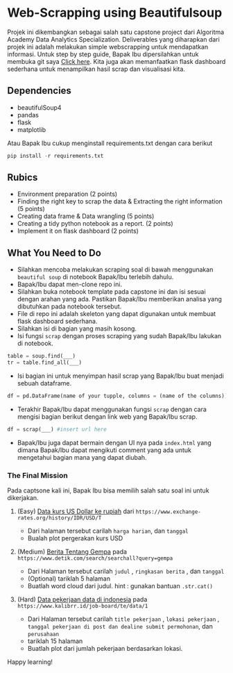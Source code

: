 # Web-Scrapping using Beautifulsoup

Projek ini dikembangkan sebagai salah satu capstone project dari Algoritma Academy Data Analytics Specialization. Deliverables yang diharapkan dari projek ini adalah melakukan simple webscrapping untuk mendapatkan informasi. Untuk step by step guide, Bapak Ibu dipersilahkan untuk membuka git saya [Click here](https://github.com/t3981-h/Webscrapping-with-BeautifulSoup "Webscrapping with Beautiful Soup"). Kita juga akan memanfaatkan flask dashboard sederhana untuk menampilkan hasil scrap dan visualisasi kita.

## Dependencies

- beautifulSoup4
- pandas
- flask
- matplotlib

Atau Bapak Ibu cukup menginstall requirements.txt dengan cara berikut

```python
pip install -r requirements.txt
```

## Rubics

- Environment preparation (2 points)
- Finding the right key to scrap the data  & Extracting the right information (5 points)
- Creating data frame & Data wrangling (5 points)
- Creating a tidy python notebook as a report. (2 points)
- Implement it on flask dashboard (2 points)


## What You Need to Do

* Silahkan mencoba melakukan scraping soal di bawah menggunakan `beautiful soup` di notebook Bapak/Ibu terlebih dahulu.
* Bapak/Ibu dapat men-clone repo ini.
* Silahkan buka notebook template pada capstone ini dan isi sesuai dengan arahan yang ada. Pastikan Bapak/Ibu memberikan analisa yang dibutuhkan pada notebook tersebut.
* File di repo ini adalah skeleton yang dapat digunakan untuk membuat flask dashboard sederhana.
* Silahkan isi di bagian yang masih kosong.
* Isi fungsi `scrap` dengan proses scraping yang sudah Bapak/Ibu lakukan di notebook. 

```python
table = soup.find(___)
tr = table.find_all(___)
```

* Isi bagian ini untuk menyimpan hasil scrap yang Bapak/Ibu buat menjadi sebuah dataframe.

```python
df = pd.DataFrame(name of your tupple, columns = (name of the columns))
```

* Terakhir Bapak/Ibu dapat menggunakan fungsi `scrap` dengan cara mengisi bagian berikut dengan link web yang Bapak/Ibu scrap.

```python
df = scrap(___) #insert url here
```

* Bapak/Ibu juga dapat bermain dengan UI nya pada `index.html` yang dimana Bapak/Ibu dapat mengikuti comment yang ada untuk mengetahui bagian mana yang dapat diubah. 

### The Final Mission

Pada captsone kali ini, Bapak Ibu bisa memilih salah satu soal ini untuk dikerjakan.


1. (Easy) [Data kurs US Dollar ke rupiah](https://www.exchange-rates.org/history/IDR/USD/T) dari `https://www.exchange-rates.org/history/IDR/USD/T`

    * Dari halaman tersebut carilah `harga harian`, dan `tanggal`
    * Bualah plot pergerakan kurs USD 
    
2. (Medium) [Berita Tentang Gempa](https://www.detik.com/search/searchall?query=gempa) pada `https://www.detik.com/search/searchall?query=gempa`
    
    * Dari Halaman tersebut carilah `judul` , `ringkasan berita` , dan `tanggal`
    * (Optional) tariklah 5 halaman
    * Buatlah word cloud dari judul. hint : gunakan bantuan `.str.cat()`

3. (Hard) [Data pekerjaan data di indonesia](https://www.kalibrr.id/job-board/te/data/1) pada  `https://www.kalibrr.id/job-board/te/data/1`

    * Dari Halaman tersebut carilah `title pekerjaan` , `lokasi pekerjaan` , `tanggal pekerjaan di post dan dealine submit permohonan`, dan `perusahaan`
    * tariklah 15 halaman
    * Buatlah plot dari jumlah pekerjaan berdasarkan lokasi.


Happy learning! 
